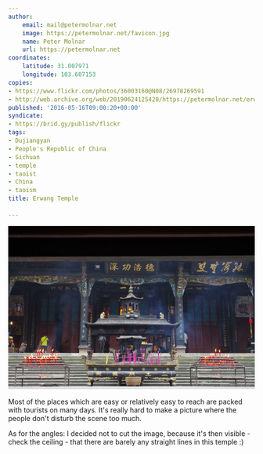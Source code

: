 ```yaml
---
author:
    email: mail@petermolnar.net
    image: https://petermolnar.net/favicon.jpg
    name: Peter Molnar
    url: https://petermolnar.net
coordinates:
    latitude: 31.007971
    longitude: 103.607153
copies:
- https://www.flickr.com/photos/36003160@N08/26978269591
- http://web.archive.org/web/20190624125420/https://petermolnar.net/erwang-temple/
published: '2016-05-16T09:00:20+00:00'
syndicate:
- https://brid.gy/publish/flickr
tags:
- Dujiangyan
- People's Republic of China
- Sichuan
- temple
- taoist
- China
- taoism
title: Erwang Temple

---
```


![](erwang-temple.jpg)

Most of the places which are easy or relatively easy to reach are packed
with tourists on many days. It's really hard to make a picture where the
people don't disturb the scene too much.

As for the angles: I decided not to cut the image, because it's then
visible - check the ceiling - that there are barely any straight lines
in this temple :)
